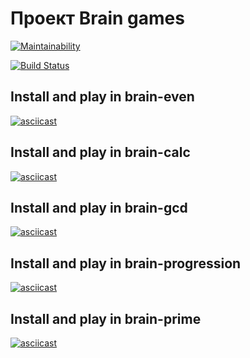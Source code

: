 <h1> Проект Brain games </h1>

[![Maintainability](https://api.codeclimate.com/v1/badges/9269d521adfcdb78f30f/maintainability)](https://codeclimate.com/github/Alex91russ/project-lvl1-s486/maintainability)

[![Build Status](https://travis-ci.org/Alex91russ/project-lvl1-s486.svg?branch=master)](https://travis-ci.org/Alex91russ/project-lvl1-s486)

<h2>Install and play in brain-even</h2>

[![asciicast](https://asciinema.org/a/RjTHNXZALUVHwMb8aUAdb4ASm.svg)](https://asciinema.org/a/RjTHNXZALUVHwMb8aUAdb4ASm)

<h2>Install and play in brain-calc</h2>

[![asciicast](https://asciinema.org/a/T4fzBNqDAs4gNJR0J8beg5kWx.svg)](https://asciinema.org/a/T4fzBNqDAs4gNJR0J8beg5kWx)

<h2>Install and play in brain-gcd</h2>

[![asciicast](https://asciinema.org/a/YUUEal75cn6ni1EIH1l4fnBJa.svg)](https://asciinema.org/a/YUUEal75cn6ni1EIH1l4fnBJa)

<h2>Install and play in brain-progression</h2>

[![asciicast](https://asciinema.org/a/oGA00tRk1FqRJl7hBqv4tcFry.svg)](https://asciinema.org/a/oGA00tRk1FqRJl7hBqv4tcFry)

<h2>Install and play in brain-prime</h2>

[![asciicast](https://asciinema.org/a/Vx0vg2JskpTL7wy87RIiOsiaH.svg)](https://asciinema.org/a/Vx0vg2JskpTL7wy87RIiOsiaH)